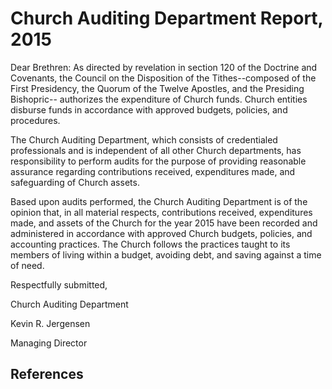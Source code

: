 # Church Auditing Department Report, 2015

Dear Brethren: As directed by revelation in section 120 of the Doctrine and
Covenants, the Council on the Disposition of the Tithes--composed of the First
Presidency, the Quorum of the Twelve Apostles, and the Presiding Bishopric--
authorizes the expenditure of Church funds. Church entities disburse funds in
accordance with approved budgets, policies, and procedures.

The Church Auditing Department, which consists of credentialed professionals
and is independent of all other Church departments, has responsibility to
perform audits for the purpose of providing reasonable assurance regarding
contributions received, expenditures made, and safeguarding of Church assets.

Based upon audits performed, the Church Auditing Department is of the opinion
that, in all material respects, contributions received, expenditures made, and
assets of the Church for the year 2015 have been recorded and administered in
accordance with approved Church budgets, policies, and accounting practices.
The Church follows the practices taught to its members of living within a
budget, avoiding debt, and saving against a time of need.

Respectfully submitted,

Church Auditing Department

Kevin R. Jergensen

Managing Director

## References

